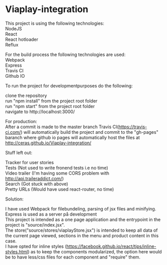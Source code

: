 # Viaplay-integration

This project is using the following technologies:  
NodeJS  
React  
React hotloader  
Reflux  

For the build process the following technologies are used:  
Webpack  
Express  
Travis CI  
Github IO  

To run the project for developmentpurposes do the following:

clone the repository  
run "npm install" from the project root folder  
run "npm start" from the project root folder  
navigate to http://localhost:3000/  

For production:  
After a commit is made to the master branch Travis CI(https://travis-ci.com/) will automatically build the project and commit to the "gh-pages" baranch where github io pages will automatically host the files at http://ceras.github.io/Viaplay-integration/



Stuff left out:  

Tracker for user stories  
Tests (Not used to write fronend tests i.e no time)  
Video trailer (I'm having some CORS problem with http://api.traileraddict.com/)  
Search (Got stuck with above)  
Pretty URLs (Would have used react-router, no time)  


Solution:  

I have used Webpack for filebundeling, parsing of jsx files and minifying.  
Express is used as a server på development  
This project is intended as a one page application and the entrypoint in the project is "source/index.jsx".   
The store("source/stores/viaplayStore.jsx") is intended to keep all data of the current page viewed, sections in the menu and product content in this case.  
I have opted for inline styles (https://facebook.github.io/react/tips/inline-styles.html) as to keep the components modularized, the option here would be to have less/css files for each component and "require" them.  
